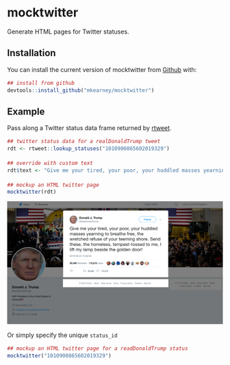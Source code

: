 
<!-- README.md is generated from README.Rmd. Please edit that file -->

# mocktwitter

Generate HTML pages for Twitter statuses.

## Installation

You can install the current version of mocktwitter from
[Github](https://github.com) with:

``` r
## install from github
devtools::install_github("mkearney/mocktwitter")
```

## Example

Pass along a Twitter status data frame returned by
[rtweet](http://rtweet.info).

``` r
## twitter status data for a realDonaldTrump tweet
rdt <- rtweet::lookup_statuses("1010900865602019329")

## override with custom text
rdt$text <- "Give me your tired, your poor, your huddled masses yearning to breathe free, the wretched refuse of your teeming shore. Send these, the homeless, tempest-tossed to me, I lift my lamp beside the golden door!"

## mockup an HTML twitter page
mocktwitter(rdt)
```

<p align="center">

<img src="tools/readme/ex.png" >

</p>

Or simply specify the unique `status_id`

``` r
## mockup an HTML twitter page for a readDonaldTrump status
mocktwitter("1010900865602019329")
```
